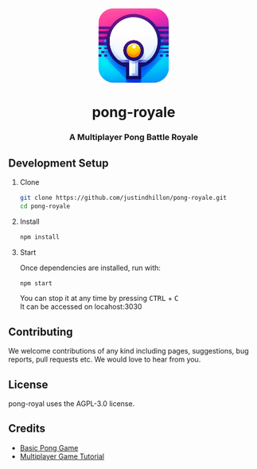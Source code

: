 <div align="center">
<img height="150px" src="https://raw.githubusercontent.com/justindhillon/pong-royal/main/public/logo.png">
<h1>pong-royale</h1>
<h3>A Multiplayer Pong Battle Royale</h3>
</div>

## Development Setup

1. Clone

   ```sh
   git clone https://github.com/justindhillon/pong-royale.git
   cd pong-royale
   ```

2. Install

   ```sh
   npm install
   ```

3. Start

   Once dependencies are installed, run with:

   ```sh
   npm start
   ```

   You can stop it at any time by pressing <kbd>CTRL</kbd> + <kbd>C</kbd>
   <br>
   It can be accessed on locahost:3030

## Contributing
We welcome contributions of any kind including pages, suggestions, bug reports, pull requests etc. We would love to hear from you.

## License
pong-royal uses the AGPL-3.0 license.

## Credits
- [Basic Pong Game](https://www.youtube.com/watch?v=IIrC5Qcb2G4)
- [Multiplayer Game Tutorial](https://www.youtube.com/watch?v=HXquxWtE5vA)
